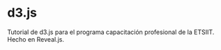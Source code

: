 # d3.js

Tutorial de d3.js para el programa capacitación profesional de la ETSIIT. Hecho en Reveal.js.
